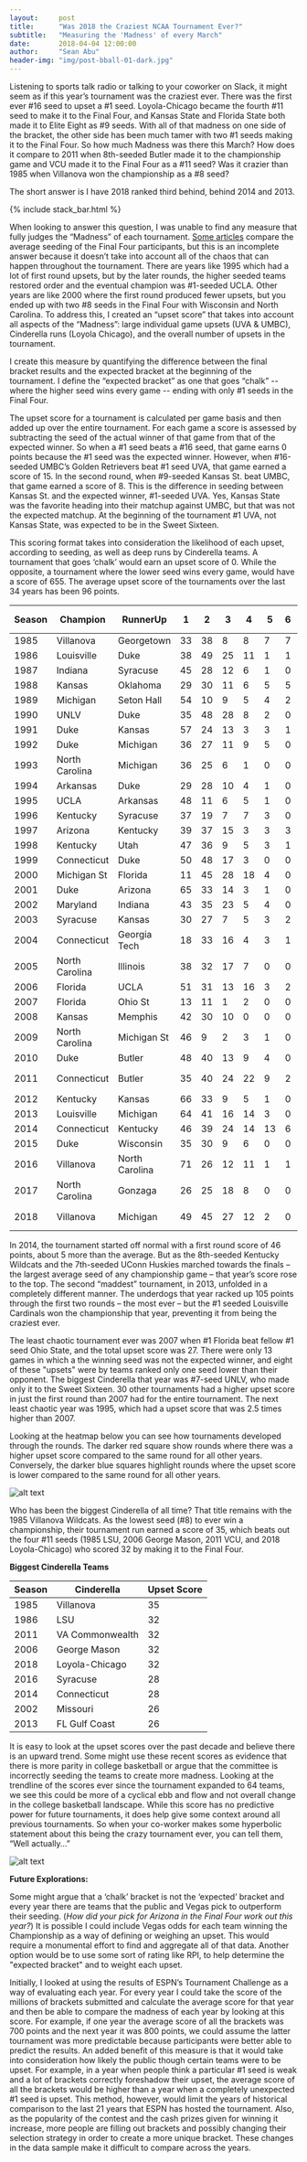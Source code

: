 ```yaml
---
layout:     post
title:      "Was 2018 the Craziest NCAA Tournament Ever?"
subtitle:   "Measuring the 'Madness' of every March"
date:       2018-04-04 12:00:00
author:     "Sean Abu"
header-img: "img/post-bball-01-dark.jpg"
---
```


Listening to sports talk radio or talking to your coworker on Slack, it might seem as if this year’s tournament was the craziest ever. There was the first ever #16 seed to upset a #1 seed. Loyola-Chicago became the fourth #11 seed to make it to the Final Four, and Kansas State and Florida State both made it to Elite Eight as #9 seeds.  With all of that madness on one side of the bracket, the other side has been much tamer with two #1 seeds making it to the Final Four.
So how much Madness was there this March? How does it compare to 2011 when 8th-seeded Butler made it to the championship game and VCU made it to the Final Four as a #11 seed? Was it crazier than 1985 when Villanova won the championship as a #8 seed? 

The short answer is I have 2018 ranked third behind, behind 2014 and 2013. 


 {% include stack_bar.html %}



When looking to answer this question, I was unable to find any measure that fully judges the “Madness” of each tournament. [Some articles](https://www.ncaa.com/news/basketball-men/bracketiq/2018-03-31/everything-you-need-know-about-final-four-today) compare the average seeding of the Final Four participants, but this is an incomplete answer because it doesn’t take into account all of the chaos that can happen throughout the tournament. There are years like 1995 which had a lot of first round upsets, but by the later rounds, the higher seeded teams restored order and the eventual champion was #1-seeded UCLA. Other years are like 2000 where the first round produced fewer upsets, but you ended up with two #8 seeds in the Final Four with Wisconsin and North Carolina.
To address this, I created an “upset score” that takes into account all aspects of the “Madness”: large individual game upsets (UVA & UMBC), Cinderella runs (Loyola Chicago), and the overall number of upsets in the tournament. 
 
I create this measure by quantifying the difference between the final bracket results and the expected bracket at the beginning of the tournament. I define the “expected bracket” as one that goes “chalk” -- where the higher seed wins every game -- ending with only #1 seeds in the Final Four. 

The upset score for a tournament is calculated per game basis and then added up over the entire tournament. For each game a score is assessed by subtracting the seed of the actual winner of that game from that of the expected winner. So when a #1 seed beats a #16 seed, that game earns 0 points because the #1 seed was the expected winner. However, when #16-seeded UMBC’s Golden Retrievers beat #1 seed UVA, that game earned a score of 15. In the second round, when #9-seeded Kansas St. beat UMBC, that game earned a score of 8. This is the difference in seeding between Kansas St. and the expected winner, #1-seeded UVA. Yes, Kansas State was the favorite heading into their matchup against UMBC, but that was not the expected matchup. At the beginning of the tournament #1 UVA, not Kansas State, was expected to be in the Sweet Sixteen. 

This scoring format takes into consideration the likelihood of each upset, according to seeding, as well as deep runs by Cinderella teams. A tournament that goes ‘chalk’ would earn an upset score of 0. While the opposite, a tournament where the lower seed wins every game, would have a score of 655. The average upset score of the tournaments over the last 34 years has been 96 points.

| Season | Champion       | RunnerUp       | 1    | 2    | 3    | 4    | 5    | 6   | Total | Cinderella      | Unexpected Winners |
|--------|----------------|----------------|------|------|------|------|------|-----|-------|-----------------|-------|
| 1985   | Villanova      | Georgetown     | 33   | 38   | 8    | 8    | 7    | 7   | 101   | Villanova       | 20    |
| 1986   | Louisville     | Duke           | 38   | 49   | 25   | 11   | 1    | 1   | 125   | LSU             | 23    |
| 1987   | Indiana        | Syracuse       | 45   | 28   | 12   | 6    | 1    | 0   | 92    | LSU             | 22    |
| 1988   | Kansas         | Oklahoma       | 29   | 30   | 11   | 6    | 5    | 5   | 86    | Kansas          | 19    |
| 1989   | Michigan       | Seton Hall     | 54   | 10   | 9    | 5    | 4    | 2   | 84    | Minnesota       | 25    |
| 1990   | UNLV           | Duke           | 35   | 48   | 28   | 8    | 2    | 0   | 121   | Loy Marymount   | 26    |
| 1991   | Duke           | Kansas         | 57   | 24   | 13   | 3    | 3    | 1   | 101   | Temple          | 21    |
| 1992   | Duke           | Michigan       | 36   | 27   | 11   | 9    | 5    | 0   | 88    | Michigan        | 20    |
| 1993   | North Carolina | Michigan       | 36   | 25   | 6    | 1    | 0    | 0   | 68    | G Washington    | 15    |
| 1994   | Arkansas       | Duke           | 29   | 28   | 10   | 4    | 1    | 0   | 72    | Boston College  | 21    |
| 1995   | UCLA           | Arkansas       | 48   | 11   | 6    | 5    | 1    | 0   | 71    | Old Dominion    | 19    |
| 1996   | Kentucky       | Syracuse       | 37   | 19   | 7    | 7    | 3    | 0   | 73    | Arkansas        | 18    |
| 1997   | Arizona        | Kentucky       | 39   | 37   | 15   | 3    | 3    | 3   | 100   | Chattanooga     | 20    |
| 1998   | Kentucky       | Utah           | 47   | 36   | 9    | 5    | 3    | 1   | 101   | Valparaiso      | 24    |
| 1999   | Connecticut    | Duke           | 50   | 48   | 17   | 3    | 0    | 0   | 118   | Gonzaga         | 26    |
| 2000   | Michigan St    | Florida        | 11   | 45   | 28   | 18   | 4    | 0   | 106   | North Carolina  | 22    |
| 2001   | Duke           | Arizona        | 65   | 33   | 14   | 3    | 1    | 0   | 116   | Temple          | 25    |
| 2002   | Maryland       | Indiana        | 43   | 35   | 23   | 5    | 4    | 0   | 110   | Missouri        | 19    |
| 2003   | Syracuse       | Kansas         | 30   | 27   | 7    | 5    | 3    | 2   | 74    | Butler          | 24    |
| 2004   | Connecticut    | Georgia Tech   | 18   | 33   | 16   | 4    | 3    | 1   | 75    | Alabama         | 21    |
| 2005   | North Carolina | Illinois       | 38   | 32   | 17   | 7    | 0    | 0   | 94    | WI Milwaukee    | 23    |
| 2006   | Florida        | UCLA           | 51   | 31   | 13   | 16   | 3    | 2   | 116   | George Mason    | 25    |
| 2007   | Florida        | Ohio St        | 13   | 11   | 1    | 2    | 0    | 0   | 27    | UNLV            | 13    |
| 2008   | Kansas         | Memphis        | 42   | 30   | 10   | 0    | 0    | 0   | 82    | Davidson        | 16    |
| 2009   | North Carolina | Michigan St    | 46   | 9    | 2    | 3    | 1    | 0   | 61    | Arizona         | 17    |
| 2010   | Duke           | Butler         | 48   | 40   | 13   | 9    | 4    | 0   | 114   | Cornell         | 26    |
| 2011   | Connecticut    | Butler         | 35   | 40   | 24   | 22   | 9    | 2   | 132   | VA Commonwealth | 25    |
| 2012   | Kentucky       | Kansas         | 66   | 33   | 9    | 5    | 1    | 0   | 114   | Ohio            | 22    |
| 2013   | Louisville     | Michigan       | 64   | 41   | 16   | 14   | 3    | 0   | 138   | FL Gulf Coast   | 24    |
| 2014   | Connecticut    | Kentucky       | 46   | 39   | 24   | 14   | 13   | 6   | 142   | Connecticut     | 24    |
| 2015   | Duke           | Wisconsin      | 35   | 30   | 9    | 6    | 0    | 0   | 80    | Michigan St     | 16    |
| 2016   | Villanova      | North Carolina | 71   | 26   | 12   | 11   | 1    | 1   | 122   | Syracuse        | 26    |
| 2017   | North Carolina | Gonzaga        | 26   | 25   | 18   | 8    | 0    | 0   | 77    | Xavier          | 16    |
| 2018   | Villanova      | Michigan       | 49   | 45   | 27   | 12   | 2    | 0   | 135   | Loyola-Chicago  | 26    |

<p></p>
 In 2014, the tournament started off normal with a first round score of 46 points, about 5 more than the average. But as the 8th-seeded Kentucky Wildcats and the 7th-seeded UConn Huskies marched towards the finals – the largest average seed of any championship game – that year’s score rose to the top. The second “maddest” tournament, in 2013, unfolded in a completely different manner. The underdogs that year racked up 105 points through the first two rounds – the most ever – but the #1 seeded Louisville Cardinals won the championship that year, preventing it from being the craziest ever.
 
 The least chaotic tournament ever was 2007 when #1 Florida beat fellow #1 seed Ohio State, and the total upset score was 27. There were only 13 games in which a the winning seed was not the expected winner, and eight of these "upsets" were by teams ranked only one seed lower than their opponent. The biggest Cinderella that year was #7-seed UNLV, who made only it to the Sweet Sixteen. 30 other tournaments had a higher upset score in just the first round than 2007 had for the entire tournament. The next least chaotic year was 1995, which had a upset score that was 2.5 times higher than 2007.  
 
Looking at the heatmap below you can see how tournaments developed through the rounds. The darker red square show rounds where there was a higher upset score compared to the same round for all other years. Conversely, the darker blue squares highlight rounds where the upset score is lower compared to the same round for all other years.  
 <p></p>
 
![alt text](http://www.seanabu.com/img/MM_heatmap.png)	

<p> </p>
Who has been the biggest Cinderella of all time? That title remains with the 1985 Villanova Wildcats. As the lowest seed (#8) to ever win a championship, their tournament run earned a score of 35, which beats out the four #11 seeds (1985 LSU, 2006 George Mason, 2011 VCU, and 2018 Loyola-Chicago) who scored 32 by making it to the Final Four.

**Biggest Cinderella Teams**


| Season | Cinderella      | Upset Score|
|--------|-----------------|------------|
| 1985   | Villanova       | 35         |
| 1986   | LSU             | 32         |
| 2011   | VA Commonwealth | 32         |
| 2006   | George Mason    | 32         |
| 2018   | Loyola-Chicago  | 32         |
| 2016   | Syracuse        | 28         |
| 2014   | Connecticut     | 28         |
| 2002   | Missouri        | 26         |
| 2013   | FL Gulf Coast   | 26         |


It is easy to look at the upset scores over the past decade and believe there is an upward trend. Some might use these recent scores as evidence that there is more parity in college basketball or argue that the committee is incorrectly seeding the teams to create more madness. Looking at the trendline of the scores ever since the tournament expanded to 64 teams, we see this could be more of a cyclical ebb and flow and not overall change in the college basketball landscape. While this score has no predictive power for future tournaments, it does help give some context around all previous tournaments.  So when your co-worker makes some hyperbolic statement about this being the crazy tournament ever, you can tell them, “Well actually…”

 
![alt text](http://www.seanabu.com/img/MM_rolling_average.png)	


**Future Explorations:**


Some might argue that a ‘chalk’ bracket is not the ‘expected’ bracket and every year there are teams that the public and Vegas pick to outperform their seeding. (*How did your pick for Arizona in the Final Four work out this year?*) It is possible I could include Vegas odds for each team winning the Championship as a way of defining or weighing an upset. This would require a monumental effort to find and aggregate all of that data. Another option would be to use some sort of rating like RPI, to help determine the "expected bracket" and to weight each upset.  

Initially, I looked at using the results of ESPN’s Tournament Challenge as a way of evaluating each year. For every year I could take the score of the millions of brackets submitted and calculate the average score for that year and then be able to compare the madness of each year by looking at this score. For example, if one year the average score of all the brackets was 700 points and the next year it was 800 points, we could assume the latter tournament was more predictable because participants were better able to predict the results. An added benefit of this measure is that it would take into consideration how likely the public though certain teams were to be upset. For example, in a year when people think a particular #1 seed is weak and a lot of brackets correctly foreshadow their upset, the average score of all the brackets would be higher than a year when a completely unexpected #1 seed is upset. This method, however, would limit the years of historical comparison to the last 21 years that ESPN has hosted the tournament. Also, as the popularity of the contest and the cash prizes given for winning it increase, more people are filling out brackets and possibly changing their selection strategy in order to create a more unique bracket. These changes in the data sample make it difficult to compare across the years.

